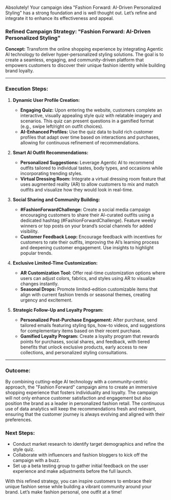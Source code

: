 Absolutely! Your campaign idea "Fashion Forward: AI-Driven Personalized Styling" has a strong foundation and is well thought out. Let’s refine and integrate it to enhance its effectiveness and appeal.

### Refined Campaign Strategy: "Fashion Forward: AI-Driven Personalized Styling"

**Concept:**
Transform the online shopping experience by integrating Agentic AI technology to deliver hyper-personalized styling solutions. The goal is to create a seamless, engaging, and community-driven platform that empowers customers to discover their unique fashion identity while building brand loyalty.

---

### Execution Steps:

1. **Dynamic User Profile Creation:**
   - **Engaging Quiz:** Upon entering the website, customers complete an interactive, visually appealing style quiz with relatable imagery and scenarios. This quiz can present questions in a gamified format (e.g., swipe left/right on outfit choices).
   - **AI-Enhanced Profiles:** Use the quiz data to build rich customer profiles that adapt over time based on interactions and purchases, allowing for continuous refinement of recommendations.

2. **Smart AI Outfit Recommendations:**
   - **Personalized Suggestions:** Leverage Agentic AI to recommend outfits tailored to individual tastes, body types, and occasions while incorporating trending styles. 
   - **Virtual Dressing Room:** Integrate a virtual dressing room feature that uses augmented reality (AR) to allow customers to mix and match outfits and visualize how they would look in real-time.

3. **Social Sharing and Community Building:**
   - **#FashionForwardChallenge:** Create a social media campaign encouraging customers to share their AI-curated outfits using a dedicated hashtag (#FashionForwardChallenge). Feature weekly winners or top posts on your brand’s social channels for added visibility.
   - **Customer Feedback Loop:** Encourage feedback with incentives for customers to rate their outfits, improving the AI’s learning process and deepening customer engagement. Use insights to highlight popular trends.

4. **Exclusive Limited-Time Customization:**
   - **AR Customization Tool:** Offer real-time customization options where users can adjust colors, fabrics, and styles using AR to visualize changes instantly.
   - **Seasonal Drops:** Promote limited-edition customizable items that align with current fashion trends or seasonal themes, creating urgency and excitement.

5. **Strategic Follow-Up and Loyalty Program:**
   - **Personalized Post-Purchase Engagement:** After purchase, send tailored emails featuring styling tips, how-to videos, and suggestions for complementary items based on their recent purchase.
   - **Gamified Loyalty Program:** Create a loyalty program that rewards points for purchases, social shares, and feedback, with tiered benefits that unlock exclusive products, early access to new collections, and personalized styling consultations.

---

### Outcome:
By combining cutting-edge AI technology with a community-centric approach, the "Fashion Forward" campaign aims to create an immersive shopping experience that fosters individuality and loyalty. The campaign will not only enhance customer satisfaction and engagement but also position the brand as a leader in personalized fashion retail. The continuous use of data analytics will keep the recommendations fresh and relevant, ensuring that the customer journey is always evolving and aligned with their preferences.

### Next Steps:
- Conduct market research to identify target demographics and refine the style quiz.
- Collaborate with influencers and fashion bloggers to kick off the campaign with a buzz.
- Set up a beta testing group to gather initial feedback on the user experience and make adjustments before the full launch.

With this refined strategy, you can inspire customers to embrace their unique fashion sense while building a vibrant community around your brand. Let’s make fashion personal, one outfit at a time!